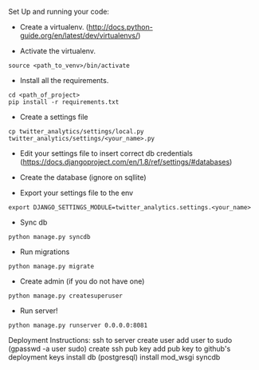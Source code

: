 Set Up and running your code:

* Create a virtualenv. (http://docs.python-guide.org/en/latest/dev/virtualenvs/)

* Activate the virtualenv. 

```
source <path_to_venv>/bin/activate
```

* Install all the requirements.
```
cd <path_of_project>
pip install -r requirements.txt
```

* Create a settings file 
```
cp twitter_analytics/settings/local.py twitter_analytics/settings/<your_name>.py
```

* Edit your settings file to insert correct db credentials (https://docs.djangoproject.com/en/1.8/ref/settings/#databases)

* Create the database (ignore on sqllite)

* Export your settings file to the env

```
export DJANGO_SETTINGS_MODULE=twitter_analytics.settings.<your_name>
```


* Sync db

```
python manage.py syncdb
```


* Run migrations

```
python manage.py migrate
```


* Create admin (if you do not have one)

```
python manage.py createsuperuser
```


*  Run server!

```
python manage.py runserver 0.0.0.0:8081
```


Deployment Instructions:
ssh to server
create user
add user to sudo (gpasswd -a user sudo)
create ssh pub key
add pub key to github's deployment keys
install db (postgresql)
install mod_wsgi
syncdb